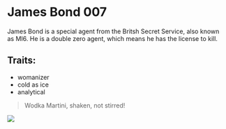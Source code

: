 # James Bond 007

James Bond is a special agent from the Britsh Secret Service, also known as MI6. He is a double zero agent, which means he has the license to kill.

## Traits:

* womanizer
* cold as ice
* analytical

> Wodka Martini, shaken, not stirred! 

<img src="https://ais.rtl.de/masters/1185761/1686x0/YXMXTVUSQGGTZVUZIXFT7QV3JA.jpg"/>
